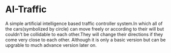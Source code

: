 # AI-Traffic

A simple artificial intelligence based traffic controller system.In which all of the cars(symbolized by circle) can move freely or according to their will but couldn't be collidable to each other.They will change their directions if they come very close to each other.
Although it is only a basic version but can be upgrable to much advance version later on.
